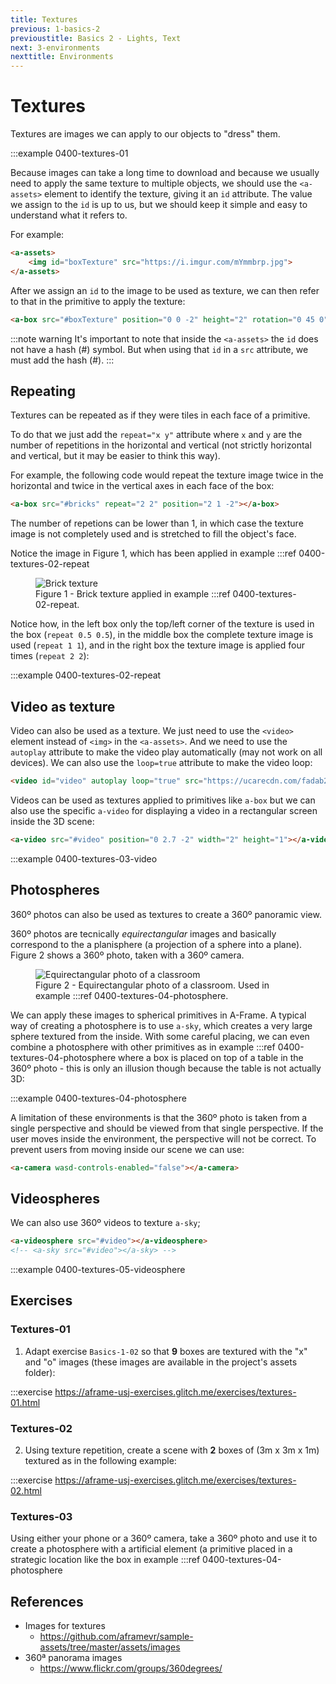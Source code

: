 ```yaml
---
title: Textures
previous: 1-basics-2
previoustitle: Basics 2 - Lights, Text
next: 3-environments
nexttitle: Environments
---
```


# Textures
Textures are images we can apply to our objects to "dress" them. 

:::example 0400-textures-01


Because images can take a long time to download and because we usually need to apply the same texture to multiple objects, we should use the `<a-assets>` element to identify the texture, giving it an `id` attribute. The value we assign to the `id` is up to us, but we should keep it simple and easy to understand what it refers to. 

For example:
```html
<a-assets>
    <img id="boxTexture" src="https://i.imgur.com/mYmmbrp.jpg">
</a-assets>
```

After we assign an `id` to the image to be used as texture, we can then refer to that in the primitive to apply the texture:

```html
<a-box src="#boxTexture" position="0 0 -2" height="2" rotation="0 45 0"></a-box>
```


:::note warning
It's important to note that inside the `<a-assets>` the `id` does not have a hash (#) symbol. But when using that `id` in a `src` attribute, we must add the hash (#).
:::

## Repeating

Textures can be repeated as if they were tiles in each face of a primitive.

To do that we just add the `repeat="x y"` attribute where `x` and `y` are the number of repetitions in the horizontal and vertical (not strictly horizontal and vertical, but it may be easier to think this way).

For example, the following code would repeat the texture image twice in the horizontal and twice in the vertical axes in each face of the box:

```html
<a-box src="#bricks" repeat="2 2" position="2 1 -2"></a-box>
```

The number of repetions can be lower than 1, in which case the texture image is not completely used and is stretched to fill the object's face.

Notice the image in Figure 1, which has been applied in example :::ref 0400-textures-02-repeat
<figure>
    <img src="https://cdn.glitch.com/80978ab7-9db6-45ae-bc43-4fab16bdbb6e%2Fbrick_diffuse.jpg?1523874307941"
         alt="Brick texture">
    <figcaption>Figure 1 - Brick texture applied in example :::ref 0400-textures-02-repeat.</figcaption>
</figure>

Notice how, in the left box only the top/left corner of the texture is used in the box (`repeat 0.5 0.5`), in the middle box the complete texture image is used (`repeat 1 1`), and in the right box the texture image is applied four times (`repeat 2 2`):

:::example 0400-textures-02-repeat

## Video as texture

Video can also be used as a texture. We just need to use the `<video>` element instead of `<img>` in the `<a-assets>`. And we need to use the `autoplay` attribute to make the video play automatically (may not work on all devices). We can also use the `loop=true` attribute to make the video loop:

```html
<video id="video" autoplay loop="true" src="https://ucarecdn.com/fadab25d-0b3a-45f7-8ef5-85318e92a261/"></video>
```
 
Videos can be used as textures applied to primitives like `a-box` but we can also use the specific `a-video` for displaying a video in a rectangular screen inside the 3D scene:

```html
<a-video src="#video" position="0 2.7 -2" width="2" height="1"></a-video>
```

:::example 0400-textures-03-video
  
## Photospheres
360º photos can also be used as textures to create a 360º panoramic view.

360º photos are tecnically *equirectangular* images and basically correspond to the a planisphere (a projection of a sphere into a plane). Figure 2 shows a 360º photo, taken with a 360º camera.

<figure>
    <img src="https://cdn.glitch.com/80978ab7-9db6-45ae-bc43-4fab16bdbb6e%2FR0010059.JPG?1525432731662"
         alt="Equirectangular photo of a classroom">
    <figcaption>Figure 2 - Equirectangular photo of a classroom. Used in example :::ref 0400-textures-04-photosphere.</figcaption>
</figure>

We can apply these images to spherical primitives in A-Frame. A typical way of creating a photosphere is to use `a-sky`, which creates a very large sphere textured from the inside. With some careful placing, we can even combine a photosphere with other primitives as in example :::ref 0400-textures-04-photosphere where a box is placed on top of a table in the 360º photo - this is only an illusion though because the table is not actually 3D:

:::example 0400-textures-04-photosphere

A limitation of these environments is that the 360º photo is taken from a single perspective and should be viewed from that single perspective. If the user moves inside the environment, the perspective will not be correct. To prevent users from moving inside our scene we can use:

```html
<a-camera wasd-controls-enabled="false"></a-camera>
```

## Videospheres
We can also use 360º videos to texture `a-sky`;


```html
<a-videosphere src="#video"></a-videosphere>
<!-- <a-sky src="#video"></a-sky> -->
```

:::example 0400-textures-05-videosphere


## Exercises


### Textures-01
1. Adapt exercise `Basics-1-02` so that **9** boxes are textured with the "x" and "o" images (these images are available in the project's assets folder):

:::exercise https://aframe-usj-exercises.glitch.me/exercises/textures-01.html


### Textures-02
2. Using texture repetition, create a scene with **2** boxes of (3m x 3m x 1m) textured as in the following example:


:::exercise https://aframe-usj-exercises.glitch.me/exercises/textures-02.html

### Textures-03
Using either your phone or a 360º camera, take a 360º photo and use it to create a photosphere with a artificial element (a primitive placed in a strategic location like the box in example :::ref 0400-textures-04-photosphere


## References

* Images for textures 
  * <a href="https://github.com/aframevr/sample-assets/tree/master/assets/images" target="_blank">https://github.com/aframevr/sample-assets/tree/master/assets/images</a>
* 360ª panorama images 
  * <a href="https://www.flickr.com/groups/360degrees/" target="_blank">https://www.flickr.com/groups/360degrees/</a>
